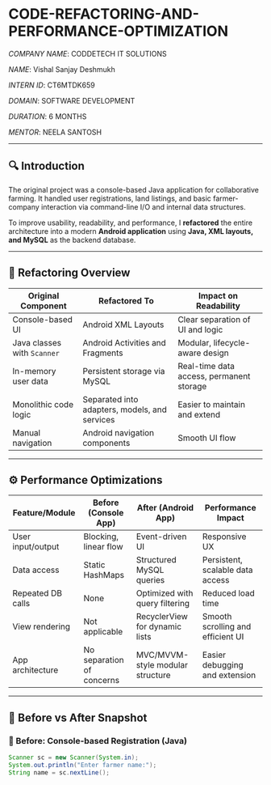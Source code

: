 # CODE-REFACTORING-AND-PERFORMANCE-OPTIMIZATION 
 
*COMPANY NAME*: CODDETECH IT SOLUTIONS

*NAME*: Vishal Sanjay Deshmukh

*INTERN ID*: CT6MTDK659

*DOMAIN*: SOFTWARE DEVELOPMENT

*DURATION*: 6 MONTHS

*MENTOR*: NEELA SANTOSH

---

## 🔍 Introduction  
The original project was a console-based Java application for collaborative farming. It handled user registrations, land listings, and basic farmer-company interaction via command-line I/O and internal data structures.

To improve usability, readability, and performance, I **refactored** the entire architecture into a modern **Android application** using **Java, XML layouts, and MySQL** as the backend database.

---

## 🔄 Refactoring Overview

| Original Component       | Refactored To                      | Impact on Readability              |
|--------------------------|------------------------------------|------------------------------------|
| Console-based UI         | Android XML Layouts                | Clear separation of UI and logic   |
| Java classes with `Scanner` | Android Activities and Fragments   | Modular, lifecycle-aware design    |
| In-memory user data      | Persistent storage via MySQL       | Real-time data access, permanent storage |
| Monolithic code logic    | Separated into adapters, models, and services | Easier to maintain and extend     |
| Manual navigation        | Android navigation components      | Smooth UI flow                     |

---

## ⚙️ Performance Optimizations

| Feature/Module           | Before (Console App)               | After (Android App)                | Performance Impact                 |
|--------------------------|------------------------------------|------------------------------------|------------------------------------|
| User input/output        | Blocking, linear flow              | Event-driven UI                    | Responsive UX                      |
| Data access              | Static HashMaps                    | Structured MySQL queries           | Persistent, scalable data access   |
| Repeated DB calls        | None                               | Optimized with query filtering     | Reduced load time                  |
| View rendering           | Not applicable                     | RecyclerView for dynamic lists     | Smooth scrolling and efficient UI |
| App architecture         | No separation of concerns          | MVC/MVVM-style modular structure   | Easier debugging and extension     |

---

## 🧪 Before vs After Snapshot

### 📌 Before: Console-based Registration (Java)
```java
Scanner sc = new Scanner(System.in);
System.out.println("Enter farmer name:");
String name = sc.nextLine();
